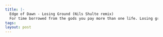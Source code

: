 ```yaml
--- 
title: |-
  Edge of Dawn - Losing Ground (Nils Shulte remix)
  For time borrowed from the gods you pay more than one life. Losing ground is what it takes if you really want to fly.
tags: 
layout: post
---
```

